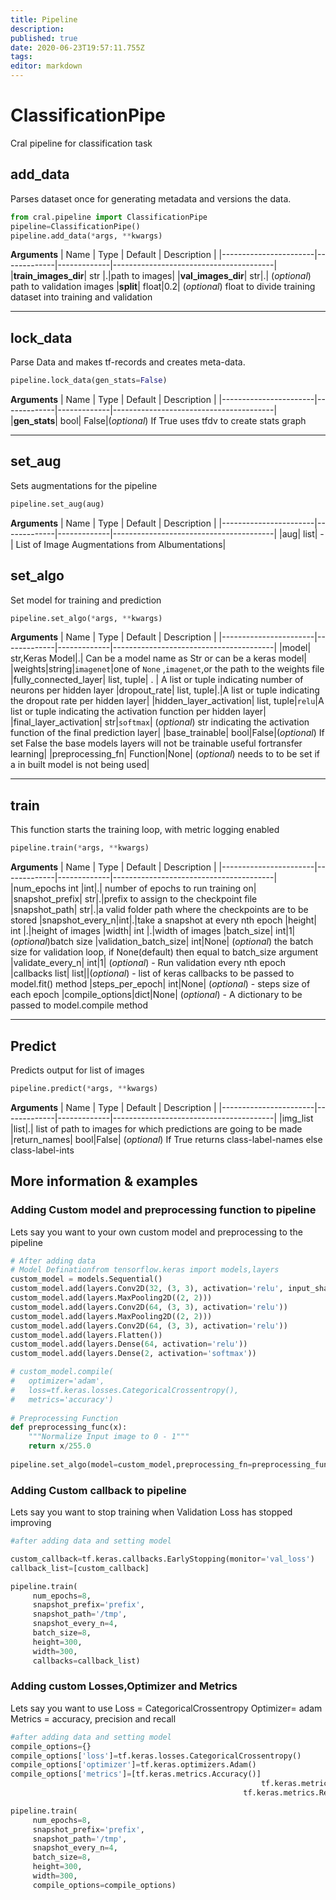 ```yaml
---
title: Pipeline
description: 
published: true
date: 2020-06-23T19:57:11.755Z
tags: 
editor: markdown
---
```


# ClassificationPipe 
Cral pipeline for classification task


## add_data
Parses dataset once for generating metadata and versions the data.

```py
from cral.pipeline import ClassificationPipe
pipeline=ClassificationPipe()
pipeline.add_data(*args, **kwargs)
```
**Arguments**
| Name                  | Type        | Default     | Description                            |
|-----------------------|-------------|-------------|----------------------------------------|
|**train_images_dir**| str |.|path to images|
|**val_images_dir**| str|.| (*optional*) path to validation images
|**split**| float|0.2| (*optional*) float to divide training dataset into training and validation

---

## lock_data
Parse Data and makes tf-records and creates meta-data.

```py
pipeline.lock_data(gen_stats=False)
```
**Arguments**
| Name                  | Type        | Default     | Description                            |
|-----------------------|-------------|-------------|----------------------------------------|
|**gen_stats**| bool| False|(*optional*) If True uses tfdv to create stats graph

---

## set_aug
Sets augmentations for the pipeline
```py
pipeline.set_aug(aug)
```
**Arguments**
| Name                  | Type        | Default     | Description                            |
|-----------------------|-------------|-------------|----------------------------------------|
|aug| list| -| List of Image Augmentations from Albumentations|
## set_algo
Set model for training and prediction

```py
pipeline.set_algo(*args, **kwargs)
```
**Arguments**
| Name                  | Type        | Default     | Description                            |
|-----------------------|-------------|-------------|----------------------------------------|
|model| str,Keras Model|.| Can be a model name as Str or can be a keras model|
|weights|string|`imagenet`|one of `None` ,`imagenet`,or the path to the weights file
|fully_connected_layer| list, tuple| . | A list or tuple indicating number of neurons per hidden layer
|dropout_rate| list, tuple|.|A list or tuple indicating the dropout rate per hidden layer|
|hidden_layer_activation| list, tuple|`relu`|A list or tuple indicating the activation function per hidden layer|
|final_layer_activation| str|`softmax`| (*optional*) str indicating the activation function of the final prediction layer|
|base_trainable| bool|False|(*optional*) If set False the base models layers will not be trainable useful fortransfer learning|
|preprocessing_fn| Function|None| (*optional*) needs to to be set if a in built model is not being used|

---

## train
This function starts the training loop, with metric logging enabled

```py
pipeline.train(*args, **kwargs)
```
**Arguments**
| Name                  | Type        | Default     | Description                            |
|-----------------------|-------------|-------------|----------------------------------------|
|num_epochs int |int|.| number of epochs to run training on|
|snapshot_prefix| str|.|prefix to assign to the checkpoint file
|snapshot_path| str|.|a valid folder path where the checkpoints are to be stored
|snapshot_every_n|int|.|take a snapshot at every nth epoch
|height| int |.|height of images
|width| int |.|width of images
|batch_size| int|1|(*optional*)batch size
|validation_batch_size| int|None| (*optional*) the batch size for validation loop, if None(default) then equal to batch_size argument
|validate_every_n| int|1| (*optional*) - Run validation every nth epoch
|callbacks list| list||(*optional*) - list of keras callbacks to be passed to model.fit() method
|steps_per_epoch| int|None| (*optional*) - steps size of each epoch
|compile_options|dict|None| (*optional*) - A dictionary to be passed to model.compile method

---

## Predict
Predicts output for list of images
```py
pipeline.predict(*args, **kwargs)
```
**Arguments**
| Name                  | Type        | Default     | Description                            |
|-----------------------|-------------|-------------|----------------------------------------|
|img_list |list|.| list of path to images for which predictions are going to be made
|return_names| bool|False| (*optional*) If True returns class-label-names else class-label-ints


## More information & examples

### Adding Custom model and preprocessing function to pipeline
Lets say you want to your own custom model and preprocessing to the pipeline 
```py
# After adding data
# Model Definationfrom tensorflow.keras import models,layers
custom_model = models.Sequential()
custom_model.add(layers.Conv2D(32, (3, 3), activation='relu', input_shape=(300, 300, 3)))
custom_model.add(layers.MaxPooling2D((2, 2)))
custom_model.add(layers.Conv2D(64, (3, 3), activation='relu'))
custom_model.add(layers.MaxPooling2D((2, 2)))
custom_model.add(layers.Conv2D(64, (3, 3), activation='relu'))
custom_model.add(layers.Flatten())
custom_model.add(layers.Dense(64, activation='relu'))
custom_model.add(layers.Dense(2, activation='softmax'))

# custom_model.compile(
# 	optimizer='adam',
#   loss=tf.keras.losses.CategoricalCrossentropy(),
#   metrics='accuracy')
  
# Preprocessing Function 
def preprocessing_func(x):
    """Normalize Input image to 0 - 1"""
    return x/255.0
  
pipeline.set_algo(model=custom_model,preprocessing_fn=preprocessing_func)

```
### Adding Custom callback to pipeline
Lets say you want to stop training when Validation Loss has stopped improving
```py
#after adding data and setting model

custom_callback=tf.keras.callbacks.EarlyStopping(monitor='val_loss')
callback_list=[custom_callback]

pipeline.train(
     num_epochs=8,
     snapshot_prefix='prefix',
     snapshot_path='/tmp',
     snapshot_every_n=4,
     batch_size=8,
     height=300,
     width=300,
     callbacks=callback_list)

```

### Adding custom Losses,Optimizer and Metrics
Lets say you want to use
Loss = CategoricalCrossentropy
Optimizer= adam
Metrics = accuracy, precision and recall
```py
#after adding data and setting model
compile_options={}
compile_options['loss']=tf.keras.losses.CategoricalCrossentropy()
compile_options['optimizer']=tf.keras.optimizers.Adam()
compile_options['metrics']=[tf.keras.metrics.Accuracy()]
														tf.keras.metrics.Precision(),
  													tf.keras.metrics.Recall()]

pipeline.train(
     num_epochs=8,
     snapshot_prefix='prefix',
     snapshot_path='/tmp',
     snapshot_every_n=4,
     batch_size=8,
     height=300,
     width=300,
     compile_options=compile_options)

```



